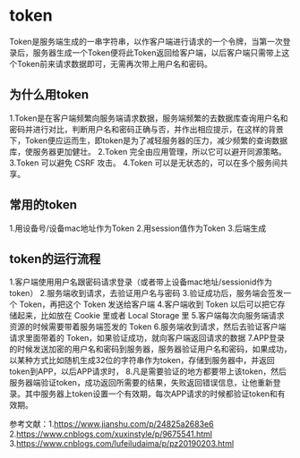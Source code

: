 # token

Token是服务端生成的一串字符串，以作客户端进行请求的一个令牌，当第一次登录后，服务器生成一个Token便将此Token返回给客户端，以后客户端只需带上这个Token前来请求数据即可，无需再次带上用户名和密码。

## 为什么用token

1.Token是在客户端频繁向服务端请求数据，服务端频繁的去数据库查询用户名和密码并进行对比，判断用户名和密码正确与否，并作出相应提示，在这样的背景下，Token便应运而生，即token是为了减轻服务器的压力，减少频繁的查询数据库，使服务器更加健壮。
2.Token 完全由应用管理，所以它可以避开同源策略。
3.Token 可以避免 CSRF 攻击。
4.Token 可以是无状态的，可以在多个服务间共享。

## 常用的token

1.用设备号/设备mac地址作为Token
2.用session值作为Token
3.后端生成

## token的运行流程

1.客户端使用用户名跟密码请求登录（或者带上设备mac地址/sessionid作为token）
2.服务端收到请求，去验证用户名与密码
3.验证成功后，服务端会签发一个 Token，再把这个 Token 发送给客户端
4.客户端收到 Token 以后可以把它存储起来，比如放在 Cookie 里或者 Local Storage 里
5.客户端每次向服务端请求资源的时候需要带着服务端签发的 Token
6.服务端收到请求，然后去验证客户端请求里面带着的 Token，如果验证成功，就向客户端返回请求的数据
7.APP登录的时候发送加密的用户名和密码到服务器，服务器验证用户名和密码，如果成功，以某种方式比如随机生成32位的字符串作为token，存储到服务器中，并返回token到APP，以后APP请求时，
8.凡是需要验证的地方都要带上该token，然后服务器端验证token，成功返回所需要的结果，失败返回错误信息，让他重新登录。其中服务器上token设置一个有效期，每次APP请求的时候都验证token和有效期。


参考文献：1.https://www.jianshu.com/p/24825a2683e6
         2.https://www.cnblogs.com/xuxinstyle/p/9675541.html
         3.https://www.cnblogs.com/lufeiludaima/p/pz20190203.html
